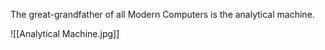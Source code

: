 The great-grandfather of all Modern Computers is the analytical machine.

![[Analytical Machine.jpg]]